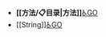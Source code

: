 - **[[方法/📋目录|方法]]**[♿GO](./方法/📋目录.md)
- [[String]][♿GO](https://github.com/FourteenD/Note/blob/main/技术/语言/JavaScript/内置对象/String/String.md)
